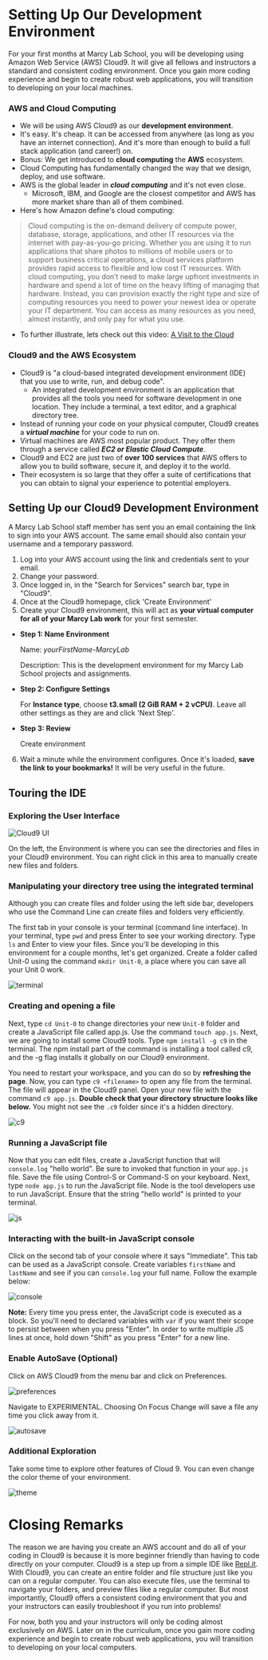 # Setting Up Our Development Environment

For your first months at Marcy Lab School, you will be developing using Amazon Web Service (AWS) Cloud9. It will give all fellows and instructors a standard and consistent coding environment. Once you gain more coding experience and begin to create robust web applications, you will transition to developing on your local machines.

### AWS and Cloud Computing
* We will be using AWS Cloud9 as our **development environment**.
* It's easy. It's cheap. It can be accessed from anywhere (as long as you have an internet connection). And it's more than enough to build a full stack application (and career!) on.
* Bonus: We get introduced to **cloud computing** the **AWS** ecosystem.
* Cloud Computing has fundamentally changed the way that we design, deploy, and use software.
* AWS is the global leader in **_cloud computing_** and it's not even close.
  * Microsoft, IBM, and Google are the closest competitor and AWS has more market share than all of them combined.
* Here's how Amazon define's cloud computing:
> Cloud computing is the on-demand delivery of compute power, database, storage, applications, and other IT resources via the internet with pay-as-you-go pricing.
> Whether you are using it to run applications that share photos to millions of mobile users or to support business critical operations, a cloud services platform provides rapid access to flexible and low cost IT resources. With cloud computing, you don’t need to make large upfront investments in hardware and spend a lot of time on the heavy lifting of managing that hardware. Instead, you can provision exactly the right type and size of computing resources you need to power your newest idea or operate your IT department. You can access as many resources as you need, almost instantly, and only pay for what you use.
* To further illustrate, lets check out this video: [A Visit to the Cloud](https://youtu.be/94PO2-TL4Vs)

### Cloud9 and the AWS Ecosystem
* Cloud9 is "a cloud-based integrated development environment (IDE) that you use to write, run, and debug code".
  * An integrated development environment is an application that provides all the tools you need for software development in one location. They include a terminal, a text editor, and a graphical directory tree.
* Instead of running your code on your physical computer, Cloud9 creates a **_virtual machine_** for your code to run on.
* Virtual machines are AWS most popular product. They offer them through a service called **_EC2 or Elastic Cloud Compute_**.
* Cloud9 and EC2 are just two of **over 100 services** that AWS offers to allow you to build software, secure it, and deploy it to the world.
* Their ecosystem is so large that they offer a suite of certifications that you can obtain to signal your experience to potential employers.

## Setting Up our Cloud9 Development Environment

A Marcy Lab School staff member has sent you an email containing the link to sign into your AWS account. The same email should also contain your username and a temporary password.

1. Log into your AWS account using the link and credentials sent to your email. 
2. Change your password.
3. Once logged in, in the "Search for Services" search bar, type in "Cloud9".
4. Once at the Cloud9 homepage, click 'Create Environment'
5. Create your Cloud9 environment, this will act as **your virtual computer for all of your Marcy Lab work** for your first semester.
  * **Step 1: Name Environment**
  
    Name: _yourFirstName-MarcyLab_
    
    Description: This is the development environment for my Marcy Lab School projects and assignments.
    
  * **Step 2: Configure Settings**
  
    For **Instance type**, choose **t3.small (2 GiB RAM + 2 vCPU)**. Leave all other settings as they are and click 'Next Step'.
    
  * **Step 3: Review**
  
    Create environment
    
6. Wait a minute while the environment configures. Once it's loaded, **save the link to your bookmarks!** It will be very useful in the future.

## Touring the IDE
### Exploring the User Interface

![Cloud9 UI](./assets/cloud9_ui.png)

On the left, the Environment is where you can see the directories and files in your Cloud9 environment. You can right click in this area to manually create new files and folders.

### Manipulating your directory tree using the integrated terminal

Although you can create files and folder using the left side bar, developers who use the Command Line can create files and folders very efficiently.

The first tab in your console is your terminal (command line interface). In your terminal, type `pwd` and press Enter to see your working directory. Type `ls` and Enter to view your files. Since you'll be developing in this environment for a couple months, let's get organized. Create a folder called Unit-0 using the command `mkdir Unit-0`, a place where you can save all your Unit 0 work.

![terminal](./assets/terminal.png)

### Creating and opening a file

Next, type `cd Unit-0` to change directories your new `Unit-0` folder and create a JavaScript file called app.js. Use the command `touch app.js`. Next, we are going to install some Cloud9 tools. Type `npm install -g c9` in the terminal. The npm install part of the command is installing a tool called c9, and the -g flag installs it globally on our Cloud9 environment.

You need to restart your workspace, and you can do so by **refreshing the page**. Now, you can type `c9 <filename>` to open any file from the terminal. The file will appear in the Cloud9 panel. Open your new file with the command `c9 app.js`. **Double check that your directory structure looks like below.** You might not see the `.c9` folder since it's a hidden directory. 

![c9](./assets/c9.png)

### Running a JavaScript file

Now that you can edit files, create a JavaScript function that will `console.log` "hello world". Be sure to invoked that function in your `app.js` file. Save the file using Control-S or Command-S on your keyboard. Next, type `node app.js` to run the JavaScript file. Node is the tool developers use to run JavaScript. Ensure that the string "hello world" is printed to your terminal.

![js](./assets/js.png)

### Interacting with the built-in JavaScript console

Click on the second tab of your console where it says "Immediate". This tab can be used as a JavaScript console. Create variables `firstName` and `lastName` and see if you can `console.log` your full name. Follow the example below:

![console](./assets/console.png)

**Note:** Every time you press enter, the JavaScript code is executed as a block. So you'll need to declared variables with `var` if you want their scope to persist between when you press "Enter". In order to write multiple JS lines at once, hold down "Shift" as you press "Enter" for a new line.

### Enable AutoSave (Optional)

Click on AWS Cloud9 from the menu bar and click on Preferences.

![preferences](./assets/preferences.png)

Navigate to EXPERIMENTAL. Choosing On Focus Change will save a file any time you click away from it.  

![autosave](./assets/autosave.png)

### Additional Exploration

Take some time to explore other features of Cloud 9. You can even change the color theme of your environment.

![theme](./assets/theme.png)

# Closing Remarks

The reason we are having you create an AWS account and do all of your coding in Cloud9 is because it is more beginner friendly than having to code directly on your computer. Cloud9 is a step up from a simple IDE like [Repl.it](https://replit.com/). With Cloud9, you can create an entire folder and file structure just like you can on a regular computer. You can also execute files, use the terminal to navigate your folders, and preview files like a regular computer. But most importantly, Cloud9 offers a consistent coding environment that you and your instructors can easily troubleshoot if you run into problems!

For now, both you and your instructors will only be coding almost exclusively on AWS. Later on in the curriculum, once you gain more coding experience and begin to create robust web applications, you will transition to developing on your local computers. 
